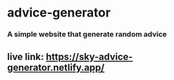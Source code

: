 # advice-generator
### A simple website that generate random advice
## live link: https://sky-advice-generator.netlify.app/
